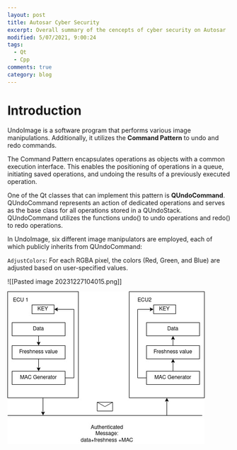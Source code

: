 ```yaml
---
layout: post
title: Autosar Cyber Security
excerpt: Overall summary of the cencepts of cyber security on Autosar
modified: 5/07/2021, 9:00:24
tags:
  - Qt
  - Cpp
comments: true
category: blog
---
```


# Introduction

UndoImage is a software program that performs various image manipulations. Additionally, it utilizes the **Command Pattern** to undo and redo commands.

The Command Pattern encapsulates operations as objects with a common execution interface. This enables the positioning of operations in a queue, initiating saved operations, and undoing the results of a previously executed operation.

One of the Qt classes that can implement this pattern is **QUndoCommand**. QUndoCommand represents an action of dedicated operations and serves as the base class for all operations stored in a QUndoStack. QUndoCommand utilizes the functions undo() to undo operations and redo() to redo operations.

In UndoImage, six different image manipulators are employed, each of which publicly inherits from QUndoCommand:

`AdjustColors`: For each RGBA pixel, the colors (Red, Green, and Blue) are adjusted based on user-specified values.

![[Pasted image 20231227104015.png]]

![ECU_Secure_Message](https://raw.githubusercontent.com/CharlieGearsTech/CharlieGearsTech.github.io/main/images/sc5.png)


